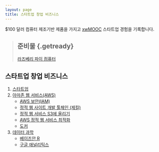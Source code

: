 ```yaml
---
layout: page
title: 스타트업 창업 비즈니스
---
```


$100 달러 컴퓨터 제조기반 제품을 가지고 [xwMOOC](http://www.xwmooc.net/) 스타트업 경험을 기록합니다.


> ## 준비물 {.getready}
>
> [라즈베리 파이 컴퓨터](http://raspberrypi.org/)
>

## 스타트업 창업 비즈니스 

1.  [스타트업](startup.html)
1.  [아마존 웹 서비스(AWS)](aws.html)
    - [AWS 보안(IAM)](aws-iam.html)
    - [정적 웹 사이트 개발 툴체인 (제킬)](aws-jekyll-toolchain.html)
    - [정적 웹 서비스 S3에 올리기](aws-static-web-s3.html)    
    - [AWS 정적 웹 서비스 최적화](aws-static-web-optimization.html)
    - [도커](aws-docker.html)
1.  [데이터 과학](data-science.html)
    -  [베이즈안 R](bayesian-r.html)
    -  [구글 애널리틱스](data-science-ga.html)

